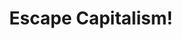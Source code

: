 ---
pid: LLG118
title: Escape Capitalism!
location_transcription: Market St & 17th st Intersection
zipcode: '19002'
outside_phl: 'Ambler PA '
neighborhood: 
age: '16'
age_range: 13-19
instagram: 
image_file_name: LLG_118.jpg
proposal_transcription: |-
  8ft - hand reaching out of dome; mirrored glass

  18 ft - Large amorphous dome ; mirrored glass

  6ft - Door that opens into brick wall; Pressed aluminium
topic: Business,Class Structure
topic_summary: 0, 0
type: Sculpture Statue
keywords_other: capitalism, anti-capitalism, mirror, door, reflection
credit: Seth Jhaveri
image_labels: 
twitter: 
facebook: 
permalink: "/monuments/llg118/"
layout: item-page
---